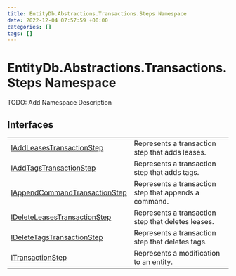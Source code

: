 ```yaml
---
title: EntityDb.Abstractions.Transactions.Steps Namespace
date: 2022-12-04 07:57:59 +00:00
categories: []
tags: []
---
```


# EntityDb.Abstractions.Transactions.Steps Namespace

TODO: Add Namespace Description

## Interfaces
<table><tr><td><a href='dotnet/entitydb.abstractions.transactions.steps.iaddleasestransactionstep'>IAddLeasesTransactionStep</a></td><td>
Represents a transaction step that adds leases.
</td></tr><tr><td><a href='dotnet/entitydb.abstractions.transactions.steps.iaddtagstransactionstep'>IAddTagsTransactionStep</a></td><td>
Represents a transaction step that adds tags.
</td></tr><tr><td><a href='dotnet/entitydb.abstractions.transactions.steps.iappendcommandtransactionstep'>IAppendCommandTransactionStep</a></td><td>
Represents a transaction step that appends a command.
</td></tr><tr><td><a href='dotnet/entitydb.abstractions.transactions.steps.ideleteleasestransactionstep'>IDeleteLeasesTransactionStep</a></td><td>
Represents a transaction step that deletes leases.
</td></tr><tr><td><a href='dotnet/entitydb.abstractions.transactions.steps.ideletetagstransactionstep'>IDeleteTagsTransactionStep</a></td><td>
Represents a transaction step that deletes tags.
</td></tr><tr><td><a href='dotnet/entitydb.abstractions.transactions.steps.itransactionstep'>ITransactionStep</a></td><td>
Represents a modification to an entity.
</td></tr></table>
